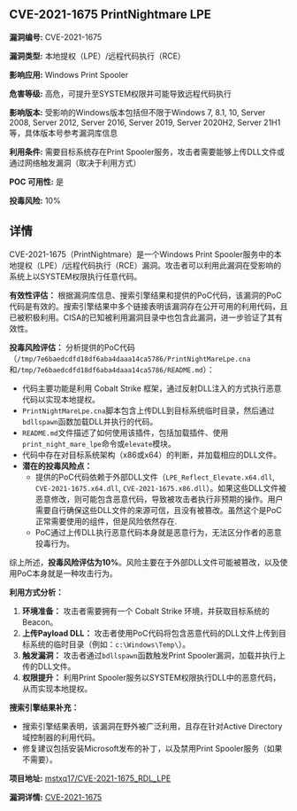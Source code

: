 ## CVE-2021-1675 PrintNightmare LPE

**漏洞编号:** CVE-2021-1675

**漏洞类型:** 本地提权（LPE）/远程代码执行（RCE）

**影响应用:** Windows Print Spooler

**危害等级:** 高危，可提升至SYSTEM权限并可能导致远程代码执行

**影响版本:** 受影响的Windows版本包括但不限于Windows 7, 8.1, 10, Server 2008, Server 2012, Server 2016, Server 2019, Server 2020H2, Server 21H1 等，具体版本号参考漏洞库信息

**利用条件:** 需要目标系统存在Print Spooler服务，攻击者需要能够上传DLL文件或通过网络触发漏洞（取决于利用方式）

**POC 可用性:** 是

**投毒风险:** 10%

## 详情

CVE-2021-1675（PrintNightmare）是一个Windows Print Spooler服务中的本地提权（LPE）/远程代码执行（RCE）漏洞。攻击者可以利用此漏洞在受影响的系统上以SYSTEM权限执行任意代码。

**有效性评估：**
根据漏洞库信息、搜索引擎结果和提供的PoC代码，该漏洞的PoC代码是有效的。搜索引擎结果中多个链接表明该漏洞存在公开可用的利用代码，且已被积极利用。CISA的已知被利用漏洞目录中也包含此漏洞，进一步验证了其有效性。

**投毒风险评估：**
分析提供的PoC代码（`/tmp/7e6baedcdfd18df6aba4daaa14ca5786/PrintNightMareLpe.cna`和`/tmp/7e6baedcdfd18df6aba4daaa14ca5786/README.md`）：

*   代码主要功能是利用 Cobalt Strike 框架，通过反射DLL注入的方式执行恶意代码以实现本地提权。
*   `PrintNightMareLpe.cna`脚本包含上传DLL到目标系统临时目录，然后通过`bdllspawn`函数加载DLL并执行的代码。
*   `README.md`文件描述了如何使用该插件，包括加载插件、使用`print_night_mare_lpe`命令或`elevate`模块。
*   代码中存在对目标系统架构（x86或x64）的判断，并加载相应的DLL文件。
*   **潜在的投毒风险点：**
    *   提供的PoC代码依赖于外部DLL文件（`LPE_Reflect_Elevate.x64.dll`, `CVE-2021-1675.x64.dll`, `CVE-2021-1675.x86.dll`）。如果这些DLL文件被恶意修改，则可能包含恶意代码，导致被攻击者执行非预期的操作。用户需要自行确保这些DLL文件的来源可信，且没有被篡改。虽然这个是PoC正常需要使用的组件，但是风险依然存在.
    *    PoC通过上传DLL执行恶意代码本身就是恶意行为，无法区分作者的恶意投毒行为。

综上所述，**投毒风险评估为10%**。风险主要在于外部DLL文件可能被篡改，以及使用PoC本身就是一种攻击行为。

**利用方式分析：**

1.  **环境准备：** 攻击者需要拥有一个 Cobalt Strike 环境，并获取目标系统的Beacon。
2.  **上传Payload DLL：** 攻击者使用PoC代码将包含恶意代码的DLL文件上传到目标系统的临时目录（例如：`c:\Windows\Temp\`）。
3.  **触发漏洞：** 攻击者通过`bdllspawn`函数触发Print Spooler漏洞，加载并执行上传的DLL文件。
4.  **权限提升：** 利用Print Spooler服务以SYSTEM权限执行DLL中的恶意代码，从而实现本地提权。

**搜索引擎结果补充：**

*   搜索引擎结果表明，该漏洞在野外被广泛利用，且存在针对Active Directory域控制器的利用代码。
*   修复建议包括安装Microsoft发布的补丁，以及禁用Print Spooler服务（如果不需要）。


**项目地址:** [mstxq17/CVE-2021-1675_RDL_LPE](https://github.com/mstxq17/CVE-2021-1675_RDL_LPE)

**漏洞详情:** [CVE-2021-1675](https://nvd.nist.gov/vuln/detail/CVE-2021-1675)